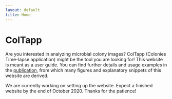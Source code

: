 ```yaml
---
layout: default
title: Home
---
```

# ColTapp
Are you interested in analyzing microbial colony images? ColTapp (Colonies Time-lapse application) might be the tool you are looking for! This website is meant as a user guide. You can find further details and usage examples in the [publication](https://doi.org/10.1038/s41598-020-72979-4), from which many figures and explanatory snippets of this website are derived. 

We are currently working on setting up the website. Expect a finished website by the end of October 2020. Thanks for the patience!
